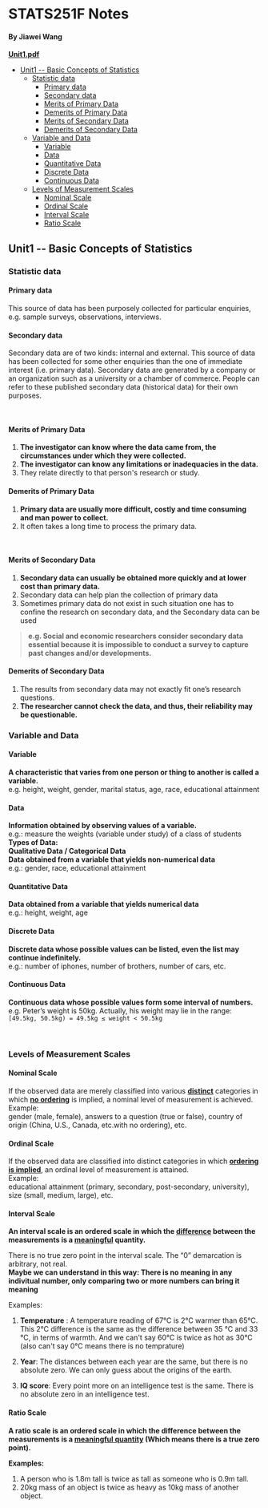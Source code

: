 # STATS251F Notes

#### By Jiawei Wang

**[Unit1.pdf](https://github.com/Angold-4/UniversitySources/blob/master/2020Autumn/STATS251F/Lecture_Notes/Unit%201%20-%20Basic%20Concepts%20of%20Statistics.pdf)**


<!-- vim-markdown-toc GFM -->

* [Unit1 -- Basic Concepts of Statistics](#unit1----basic-concepts-of-statistics)
    * [Statistic data](#statistic-data)
        * [Primary data](#primary-data)
        * [Secondary data](#secondary-data)
        * [Merits of Primary Data](#merits-of-primary-data)
        * [Demerits of Primary Data](#demerits-of-primary-data)
        * [Merits of Secondary Data](#merits-of-secondary-data)
        * [Demerits of Secondary Data](#demerits-of-secondary-data)
    * [Variable and Data](#variable-and-data)
        * [Variable](#variable)
        * [Data](#data)
        * [Quantitative Data](#quantitative-data)
        * [Discrete Data](#discrete-data)
        * [Continuous Data](#continuous-data)
    * [Levels of Measurement Scales](#levels-of-measurement-scales)
        * [Nominal Scale](#nominal-scale)
        * [Ordinal Scale](#ordinal-scale)
        * [Interval Scale](#interval-scale)
        * [Ratio Scale](#ratio-scale)

<!-- vim-markdown-toc -->

## Unit1 -- Basic Concepts of Statistics

### Statistic data

#### Primary data
This source of data has been purposely collected for particular enquiries, e.g. sample surveys, observations, interviews.<br>

#### Secondary data
Secondary data are of two kinds: internal and external. This source of data has been collected for some other enquiries than the one of immediate interest (i.e. primary data). Secondary data are generated by a company or an organization such as a university or a chamber of commerce. People can refer to these published secondary data (historical data) for their own purposes.

<br>

#### Merits of Primary Data
1. **The investigator can know where the data came from, the circumstances under which they were collected.<br>**
2. **The investigator can know any limitations or inadequacies in the data.**
3. They relate directly to that person's research or study.

#### Demerits of Primary Data
1. **Primary data are usually more difficult, costly and time consuming and man power to collect.**
2. It often takes a long time to process the primary data.

<br>


#### Merits of Secondary Data
1. **Secondary data can usually be obtained more quickly and at lower cost than primary data.**
2. Secondary data can help plan the collection of primary data
3. Sometimes primary data do not exist in such situation one has to confine the research on secondary data, and the Secondary data can be used<br>
> **e.g. Social and economic researchers consider secondary data essential because it is impossible to conduct a survey to capture past changes and/or developments.**

#### Demerits of Secondary Data
1. The results from secondary data may not exactly fit one’s research questions.
2. **The researcher cannot check the data, and thus, their reliability may be questionable.**


### Variable and Data

#### Variable
**A characteristic that varies from one person or thing to another is called a variable.**<br>
e.g. height, weight, gender, marital status, age, race, educational attainment

#### Data
**Information obtained by observing values of a variable.**<br>
e.g.: measure the weights (variable under study) of a class of students
<br>
**Types of Data:**<br>
**Qualitative Data / Categorical Data**<br>
**Data obtained from a variable that yields non-numerical data**<br>
e.g.: gender, race, educational attainment<br>

#### Quantitative Data
**Data obtained from a variable that yields numerical data**<br>
e.g.: height, weight, age

#### Discrete Data
**Discrete data whose possible values can be listed, even the list may continue indefinitely.<br>**
e.g.: number of iphones, number of brothers, number of cars, etc.

#### Continuous Data
**Continuous data whose possible values form some interval of numbers.**<br>
e.g. Peter’s weight is 50kg. Actually, his weight may lie in the range:<br>
```[49.5kg, 50.5kg) = 49.5kg ≤ weight < 50.5kg```

<br>


### Levels of Measurement Scales
#### Nominal Scale
If the observed data are merely classified into various <u>**distinct**</u> categories in which <u>**no ordering**</u> is implied, a nominal level of measurement is achieved.<br>
Example:<br>
gender (male, female), answers to a question (true or false), country of origin (China, U.S., Canada, etc.with no ordering), etc.

#### Ordinal Scale
If the observed data are classified into distinct categories in which <u>**ordering is implied**</u>, an ordinal level of measurement is attained.<br>
Example:<br>
educational attainment (primary, secondary, post-secondary, university), size (small, medium, large), etc.


#### Interval Scale
**An interval scale is an ordered scale in which the <u>difference</u> between the measurements is a <u>meaningful</u> quantity.**<br>

There is no true zero point in the interval scale. The “0” demarcation is arbitrary, not real.<br>
**Maybe we can understand in this way: There is no meaning in any indivitual number, only comparing two or more numbers can bring it meaning**<br>

Examples:<br>

1. **Temperature** : A temperature reading of 67°C is 2°C warmer than 65°C. This 2°C difference is the same as the difference between 35 °C and 33 °C, in terms of warmth. And we can't say 60°C is twice as hot as 30°C (also can't say 0°C means there is no temprature)

2. **Year**: The distances between each year are the same, but there is no absolute zero. We can only guess about the origins of the earth.

3. **IQ score**: Every point more on an intelligence test is the same. There is no absolute zero in an intelligence test.<br>


#### Ratio Scale
**A ratio scale is an ordered scale in which the difference between the measurements is a <u>meaningful quantity</u> (Which means there is a true zero point).**<br>

**Examples:**<br>
1. A person who is 1.8m tall is twice as tall as someone who is 0.9m tall.
2. 20kg mass of an object is twice as heavy as 10kg mass of another object.
  





 
 












